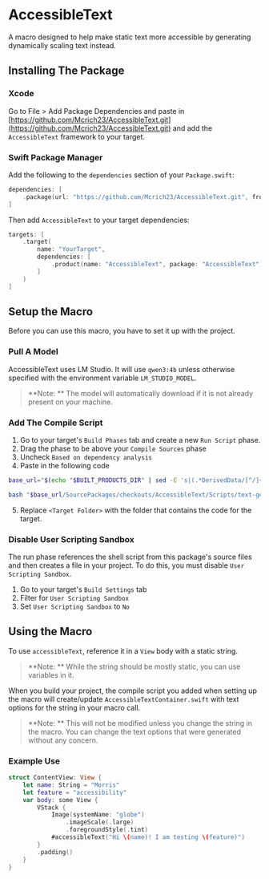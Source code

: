 # AccessibleText
A macro designed to help make static text more accessible by generating dynamically scaling text instead.

## Installing The Package

### Xcode
Go to File > Add Package Dependencies and paste in [https://github.com/Mcrich23/AccessibleText.git](https://github.com/Mcrich23/AccessibleText.git) and add the `AccessibleText` framework to your target.

### Swift Package Manager

Add the following to the `dependencies` section of your `Package.swift`:

```swift
dependencies: [
    .package(url: "https://github.com/Mcrich23/AccessibleText.git", from: "1.0.0")
]
```

Then add `AccessibleText` to your target dependencies:

```swift
targets: [
    .target(
        name: "YourTarget",
        dependencies: [
            .product(name: "AccessibleText", package: "AccessibleText")
        ]
    )
]
```

## Setup the Macro
Before you can use this macro, you have to set it up with the project.

### Pull A Model
AccessibleText uses LM Studio. It will use `qwen3:4b` unless otherwise specified with the environment variable `LM_STUDIO_MODEL`.

> **Note: ** The model will automatically download if it is not already present on your machine.

### Add The Compile Script
1. Go to your target's `Build Phases` tab and create a new `Run Script` phase.
2. Drag the phase to be above your `Compile Sources` phase
3. Uncheck `Based on dependency analysis`
4. Paste in the following code

```bash
base_url="$(echo "$BUILT_PRODUCTS_DIR" | sed -E 's|(.*DerivedData/[^/]+).*|\1|')"

bash "$base_url/SourcePackages/checkouts/AccessibleText/Scripts/text-gen.sh" "$SRCROOT/<Target Folder>"
```
5. Replace `<Target Folder>` with the folder that contains the code for the target.

### Disable User Scripting Sandbox
The run phase references the shell script from this package's source files and then creates a file in your project. To do this, you must disable `User Scripting Sandbox`.

1. Go to your target's `Build Settings` tab
2. Filter for `User Scripting Sandbox`
3. Set `User Scripting Sandbox` to `No`

## Using the Macro
To use `accessibleText`, reference it in a `View` body with a static string.

> **Note: ** While the string should be mostly static, you can use variables in it.

When you build your project, the compile script you added when setting up the macro will create/update `AccessibleTextContainer.swift` with text options for the string in your macro call.

> **Note: ** This will not be modified unless you change the string in the macro. You can change the text options that were generated without any concern.

### Example Use

```swift
struct ContentView: View {
    let name: String = "Morris"
    let feature = "accessibility"
    var body: some View {
        VStack {
            Image(systemName: "globe")
                .imageScale(.large)
                .foregroundStyle(.tint)
            #accessibleText("Hi \(name)! I am testing \(feature)")
        }
        .padding()
    }
}
```